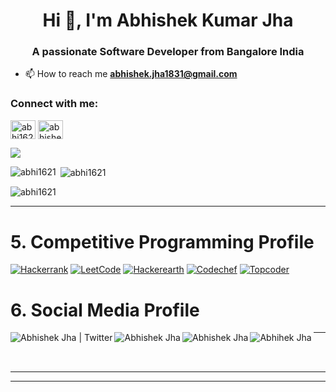 <h1 align="center">Hi 👋, I'm Abhishek Kumar Jha </h1>
<h3 align="center">A passionate Software Developer from Bangalore India </h3>

- 📫 How to reach me **abhishek.jha1831@gmail.com**

<h3 align="left">Connect with me:</h3>
<p align="left">

<a href="https://linkedin.com/in/abhi1621" target="blank"><img align="center" src="https://cdn.jsdelivr.net/npm/simple-icons@3.0.1/icons/linkedin.svg" alt="abhi1621" height="30" width="40" /></a>
<a href="https://instagram.com/abhishek.jha1831" target="blank"><img align="center" src="https://cdn.jsdelivr.net/npm/simple-icons@3.0.1/icons/instagram.svg" alt="abhishek.jha1831" height="30" width="40" /></a>
</p>

![](https://komarev.com/ghpvc/?username=abhi1621&color=blue)



<p><img align="left" src="https://github-readme-stats.vercel.app/api/top-langs?username=abhi1621&show_icons=true&locale=en&layout=compact" alt="abhi1621" /></p>

<p>&nbsp;<img align="center" src="https://github-readme-stats.vercel.app/api?username=abhi1621&show_icons=true&locale=en" alt="abhi1621" /></p>

<p><img align="center" src="https://github-readme-streak-stats.herokuapp.com/?user=abhi1621&" alt="abhi1621" /></p>

***
# 5. Competitive Programming Profile

[![Hackerrank](https://img.shields.io/badge/-hackerrank-7cfc00?style=flat&labelColor=7cfc00&logo=hackerrank&logoColor=white)](https://www.hackerrank.com/ABHI1621)
[![LeetCode](https://img.shields.io/badge/-LeetCode-ff8c00?style=flat&labelColor=ff8c00&logo=LeetCode&logoColor=white)](https://leetcode.com/abhi1621/)
[![Hackerearth](https://img.shields.io/badge/-Hackerearth-ff8c00?style=flat&labelColor=ff8c00&logo=Hackerearth&logoColor=white)](https://www.hackerearth.com/@ABHI1621)
[![Codechef](https://img.shields.io/badge/-Codechef-909090?style=flat&labelColor=909090&logo=Codechef&logoColor=white)](https://www.codechef.com/users/abhi1621)
[![Topcoder](https://img.shields.io/badge/-Topcoder-ffff00?style=flat&labelColor=ffff00&logo=Topcoder&logoColor=white)](https://www.topcoder.com/members/abhi1621/)

#  6. Social Media Profile


 <a href="https://twitter.com/abhi1621_" title='Twitter'>
    <img align="left" alt="Abhishek Jha | Twitter" src="https://img.icons8.com/fluent/32/000000/twitter.png" />
</a>
 <a href="https://www.linkedin.com/in/abhi1621/" title='Linkedin'>
    <img align="left" alt="Abhishek Jha " src="https://img.icons8.com/color/32/000000/linkedin.png" />
</a>

<a href="https://www.instagram.com/abhishek.jha1831/" title='Instagram'>
    <img align="left" alt="Abhishek Jha " src="https://img.icons8.com/fluent/32/000000/instagram-new.png" />
</a>

<a href="https://www.facebook.com/Abhishek.jha1621/" title='Facebook'>
    <img align="left" alt="Abhihek Jha " src="https://img.icons8.com/fluent/32/000000/facebook-new.png" />
</a>


***
<br /><br />

***

***

